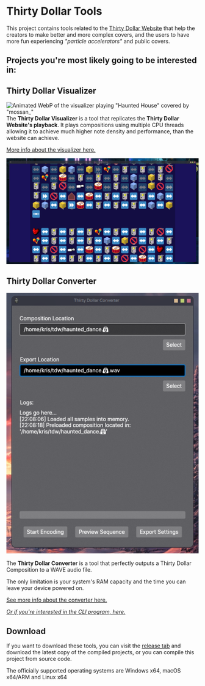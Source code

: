 # Thirty Dollar Tools

This project contains tools related to the 
[Thirty Dollar Website](https://thirtydollar.website/) 
that help the creators to make better and more complex covers,
and the users to have more fun experiencing _"particle accelerators"_ 
and public covers.

## Projects you're most likely going to be interested in: 

## Thirty Dollar Visualizer

![Animated WebP of the visualizer playing "Haunted House" covered by "mossan_"](Screenshots/visualizer-demo.webp)
The **Thirty Dollar Visualizer** is a tool that replicates the **Thirty Dollar Website's playback**.
It plays compositions using multiple CPU threads allowing it to
achieve much higher note density and performance, than the website can achieve.

[More info about the visualizer here.](ThirtyDollarVisualizer/README.md)

![Screenshot of the visualizer playing "Haunted House" covered by "mossan_"](Screenshots/visualizer-running.png)

## Thirty Dollar Converter
![Screenshot of the GUI](Screenshots/converter-sample.png)

The **Thirty Dollar Converter** is a tool that perfectly 
outputs a Thirty Dollar Composition to a WAVE audio file.

The only limitation is your system's RAM capacity and 
the time you can leave your device powered on.

[See more info about the converter here.](ThirtyDollarGUI/README.md)

[_Or if you're interested in the CLI program, here._](ThirtyDollarDebugApp/README.md)

## Download

If you want to download these tools, you can visit the
[release tab](https://github.com/t1stm/ThirtyDollarTools/releases) and download the 
latest copy of the compiled projects, or you can compile this project from source code.

The officially supported operating systems are Windows x64, macOS x64/ARM and Linux x64